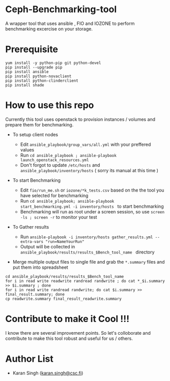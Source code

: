 # Ceph-Benchmarking-tool
A wrapper tool that uses ansible , FIO and IOZONE to perform benchmarking excercise on your storage.

# Prerequisite
```
yum install -y python-pip git python-devel 
pip install --upgrade pip 
pip install ansible 
pip install python-novaclient 
pip install python-clinderclient 
pip install shade
```
# How to use this repo
Currently this tool uses openstack to provision instances / volumes and prepare them for benchmarking.
- To setup client nodes
   - Edit ```ansible_playbook/group_vars/all.yml``` with your preffered values
   - Run ``` cd ansible_playbook ; ansible-playbook launch_openstack_resources.yml ```
   - Don't forgot to update ``/etc/hosts`` and ``ansible_playbook/inventory/hosts`` ( sorry its manual at this time )
   
- To start Benchmarking
   - Edit ``fio/run_me.sh`` or ``iozone/*k_tests.csv`` based on the the tool you have selected for benchmarking
   - Run ``cd ansible_playbook; ansible-playbook start_benchmarking.yml -i inventory/hosts `` to start benchmarking
   - Benchmarking will run as root under a screen session, so use ``screen -ls ; screen -r`` to monitor your test
   
- To Gather results
   - Run `` ansible-playbook -i inventory/hosts gather_results.yml --extra-vars "run=NameYourRun" ``
   - Output will be collected in ``ansible_playbook/results/results_$Bench_tool_name `` directory
   
- Merge multiple output files to single file and grab the ``*.summary`` files and put them into spreadsheet 
```
cd ansible_playbook/results/results_$Bench_tool_name
for i in read write readwrite randread randwrite ; do cat *_$i.summary >> $i.summary ; done 
for i in read write randread randwrite; do cat $i.summary >> final_result.summary; done 
cp readwrite.summary final_result_readwrite.summary
```
# Contribute to make it Cool !!!
I know there are several improvement points. So let's colloborate and contribute to make this tool robust and useful for us / others.

# Author List
- Karan Singh (karan.singh@csc.fi)
